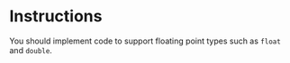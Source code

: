 # Instructions

You should implement code to support floating point types such as `float` and `double`.